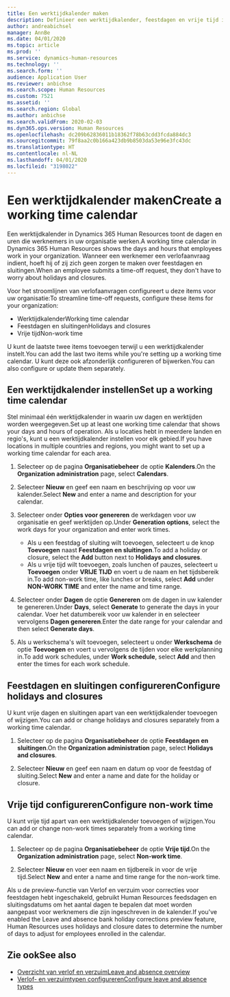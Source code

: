 ```yaml
---
title: Een werktijdkalender maken
description: Definieer een werktijdkalender, feestdagen en vrije tijd in Dynamics 365 Human Resources.
author: andreabichsel
manager: AnnBe
ms.date: 04/01/2020
ms.topic: article
ms.prod: ''
ms.service: dynamics-human-resources
ms.technology: ''
ms.search.form: ''
audience: Application User
ms.reviewer: anbichse
ms.search.scope: Human Resources
ms.custom: 7521
ms.assetid: ''
ms.search.region: Global
ms.author: anbichse
ms.search.validFrom: 2020-02-03
ms.dyn365.ops.version: Human Resources
ms.openlocfilehash: dc209b62836011b18362f78b63cdd3fcda884dc3
ms.sourcegitcommit: 79f8aa2c0b166a423db9b8503da53e96e3fc43dc
ms.translationtype: HT
ms.contentlocale: nl-NL
ms.lasthandoff: 04/01/2020
ms.locfileid: "3198022"
---
```

# <a name="create-a-working-time-calendar"></a><span data-ttu-id="96b47-103">Een werktijdkalender maken</span><span class="sxs-lookup"><span data-stu-id="96b47-103">Create a working time calendar</span></span>

<span data-ttu-id="96b47-104">Een werktijdkalender in Dynamics 365 Human Resources toont de dagen en uren die werknemers in uw organisatie werken.</span><span class="sxs-lookup"><span data-stu-id="96b47-104">A working time calendar in Dynamics 365 Human Resources shows the days and hours that employees work in your organization.</span></span> <span data-ttu-id="96b47-105">Wanneer een werknemer een verlofaanvraag indient, hoeft hij of zij zich geen zorgen te maken over feestdagen en sluitingen.</span><span class="sxs-lookup"><span data-stu-id="96b47-105">When an employee submits a time-off request, they don't have to worry about holidays and closures.</span></span>

<span data-ttu-id="96b47-106">Voor het stroomlijnen van verlofaanvragen configureert u deze items voor uw organisatie:</span><span class="sxs-lookup"><span data-stu-id="96b47-106">To streamline time-off requests, configure these items for your organization:</span></span>

- <span data-ttu-id="96b47-107">Werktijdkalender</span><span class="sxs-lookup"><span data-stu-id="96b47-107">Working time calendar</span></span>
- <span data-ttu-id="96b47-108">Feestdagen en sluitingen</span><span class="sxs-lookup"><span data-stu-id="96b47-108">Holidays and closures</span></span>
- <span data-ttu-id="96b47-109">Vrije tijd</span><span class="sxs-lookup"><span data-stu-id="96b47-109">Non-work time</span></span>

<span data-ttu-id="96b47-110">U kunt de laatste twee items toevoegen terwijl u een werktijdkalender instelt.</span><span class="sxs-lookup"><span data-stu-id="96b47-110">You can add the last two items while you're setting up a working time calendar.</span></span> <span data-ttu-id="96b47-111">U kunt deze ook afzonderlijk configureren of bijwerken.</span><span class="sxs-lookup"><span data-stu-id="96b47-111">You can also configure or update them separately.</span></span>

## <a name="set-up-a-working-time-calendar"></a><span data-ttu-id="96b47-112">Een werktijdkalender instellen</span><span class="sxs-lookup"><span data-stu-id="96b47-112">Set up a working time calendar</span></span>

<span data-ttu-id="96b47-113">Stel minimaal één werktijdkalender in waarin uw dagen en werktijden worden weergegeven.</span><span class="sxs-lookup"><span data-stu-id="96b47-113">Set up at least one working time calendar that shows your days and hours of operation.</span></span> <span data-ttu-id="96b47-114">Als u locaties hebt in meerdere landen en regio's, kunt u een werktijdkalender instellen voor elk gebied.</span><span class="sxs-lookup"><span data-stu-id="96b47-114">If you have locations in multiple countries and regions, you might want to set up a working time calendar for each area.</span></span>

1. <span data-ttu-id="96b47-115">Selecteer op de pagina **Organisatiebeheer** de optie **Kalenders**.</span><span class="sxs-lookup"><span data-stu-id="96b47-115">On the **Organization administration** page, select **Calendars**.</span></span>

2. <span data-ttu-id="96b47-116">Selecteer **Nieuw** en geef een naam en beschrijving op voor uw kalender.</span><span class="sxs-lookup"><span data-stu-id="96b47-116">Select **New** and enter a name and description for your calendar.</span></span>

3. <span data-ttu-id="96b47-117">Selecteer onder **Opties voor genereren** de werkdagen voor uw organisatie en geef werktijden op.</span><span class="sxs-lookup"><span data-stu-id="96b47-117">Under **Generation options**, select the work days for your organization and enter work times.</span></span> 
   - <span data-ttu-id="96b47-118">Als u een feestdag of sluiting wilt toevoegen, selecteert u de knop **Toevoegen** naast **Feestdagen en sluitingen**.</span><span class="sxs-lookup"><span data-stu-id="96b47-118">To add a holiday or closure, select the **Add** button next to **Holidays and closures**.</span></span>
   - <span data-ttu-id="96b47-119">Als u vrije tijd wilt toevoegen, zoals lunchen of pauzes, selecteert u **Toevoegen** onder **VRIJE TIJD** en voert u de naam en het tijdsbereik in.</span><span class="sxs-lookup"><span data-stu-id="96b47-119">To add non-work time, like lunches or breaks, select **Add** under **NON-WORK TIME** and enter the name and time range.</span></span>

4. <span data-ttu-id="96b47-120">Selecteer onder **Dagen** de optie **Genereren** om de dagen in uw kalender te genereren.</span><span class="sxs-lookup"><span data-stu-id="96b47-120">Under **Days**, select **Generate** to generate the days in your calendar.</span></span> <span data-ttu-id="96b47-121">Voer het datumbereik voor uw kalender in en selecteer vervolgens **Dagen genereren**.</span><span class="sxs-lookup"><span data-stu-id="96b47-121">Enter the date range for your calendar and then select **Generate days**.</span></span>

5. <span data-ttu-id="96b47-122">Als u werkschema's wilt toevoegen, selecteert u onder **Werkschema** de optie **Toevoegen** en voert u vervolgens de tijden voor elke werkplanning in.</span><span class="sxs-lookup"><span data-stu-id="96b47-122">To add work schedules, under **Work schedule**, select **Add** and then enter the times for each work schedule.</span></span>

## <a name="configure-holidays-and-closures"></a><span data-ttu-id="96b47-123">Feestdagen en sluitingen configureren</span><span class="sxs-lookup"><span data-stu-id="96b47-123">Configure holidays and closures</span></span>

<span data-ttu-id="96b47-124">U kunt vrije dagen en sluitingen apart van een werktijdkalender toevoegen of wijzigen.</span><span class="sxs-lookup"><span data-stu-id="96b47-124">You can add or change holidays and closures separately from a working time calendar.</span></span>

1. <span data-ttu-id="96b47-125">Selecteer op de pagina **Organisatiebeheer** de optie **Feestdagen en sluitingen**.</span><span class="sxs-lookup"><span data-stu-id="96b47-125">On the **Organization administration** page, select **Holidays and closures**.</span></span>

2. <span data-ttu-id="96b47-126">Selecteer **Nieuw** en geef een naam en datum op voor de feestdag of sluiting.</span><span class="sxs-lookup"><span data-stu-id="96b47-126">Select **New** and enter a name and date for the holiday or closure.</span></span>

## <a name="configure-non-work-time"></a><span data-ttu-id="96b47-127">Vrije tijd configureren</span><span class="sxs-lookup"><span data-stu-id="96b47-127">Configure non-work time</span></span>

<span data-ttu-id="96b47-128">U kunt vrije tijd apart van een werktijdkalender toevoegen of wijzigen.</span><span class="sxs-lookup"><span data-stu-id="96b47-128">You can add or change non-work times separately from a working time calendar.</span></span>

1. <span data-ttu-id="96b47-129">Selecteer op de pagina **Organisatiebeheer** de optie **Vrije tijd**.</span><span class="sxs-lookup"><span data-stu-id="96b47-129">On the **Organization administration** page, select **Non-work time**.</span></span>

2. <span data-ttu-id="96b47-130">Selecteer **Nieuw** en voer een naam en tijdbereik in voor de vrije tijd.</span><span class="sxs-lookup"><span data-stu-id="96b47-130">Select **New** and enter a name and time range for the non-work time.</span></span>

<span data-ttu-id="96b47-131">Als u de preview-functie van Verlof en verzuim voor correcties voor feestdagen hebt ingeschakeld, gebruikt Human Resources feedsdagen en sluitingsdatums om het aantal dagen te bepalen dat moet worden aangepast voor werknemers die zijn ingeschreven in de kalender.</span><span class="sxs-lookup"><span data-stu-id="96b47-131">If you've enabled the Leave and absence bank holiday corrections preview feature, Human Resources uses holidays and closure dates to determine the number of days to adjust for employees enrolled in the calendar.</span></span>

## <a name="see-also"></a><span data-ttu-id="96b47-132">Zie ook</span><span class="sxs-lookup"><span data-stu-id="96b47-132">See also</span></span>

- [<span data-ttu-id="96b47-133">Overzicht van verlof en verzuim</span><span class="sxs-lookup"><span data-stu-id="96b47-133">Leave and absence overview</span></span>](hr-leave-and-absence-overview.md)
- [<span data-ttu-id="96b47-134">Verlof- en verzuimtypen configureren</span><span class="sxs-lookup"><span data-stu-id="96b47-134">Configure leave and absence types</span></span>](hr-leave-and-absence-types.md)

